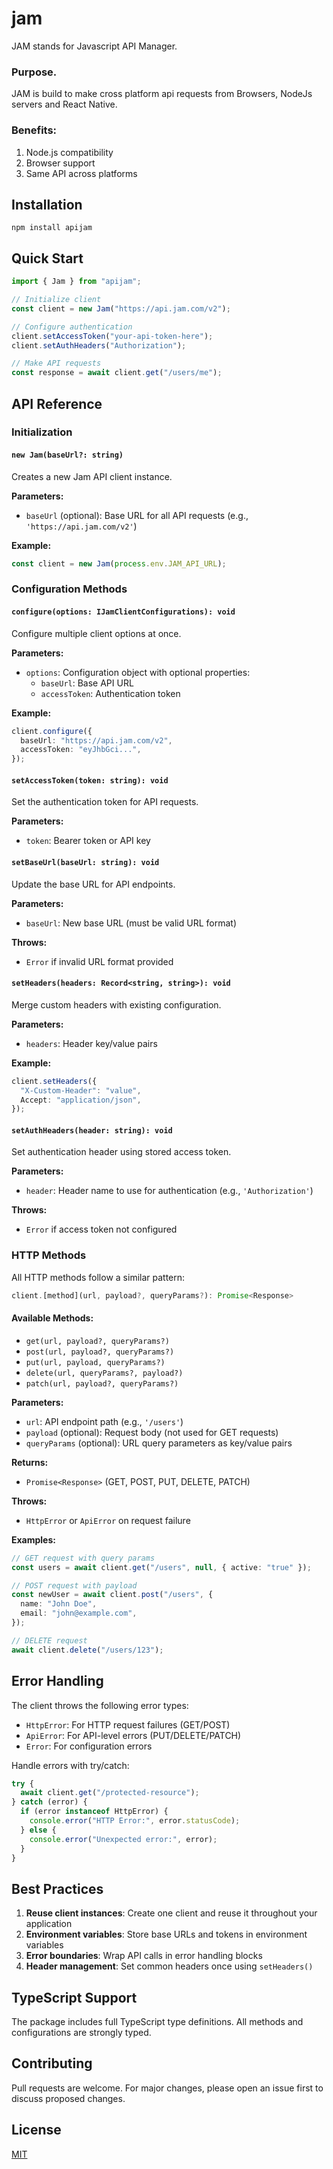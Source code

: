 # jam

JAM stands for Javascript API Manager.

### Purpose.

JAM is build to make cross platform api requests from Browsers, NodeJs servers and React Native.

### Benefits:

1. Node.js compatibility
2. Browser support
3. Same API across platforms

## Installation

`npm install apijam`

## Quick Start

```typescript
import { Jam } from "apijam";

// Initialize client
const client = new Jam("https://api.jam.com/v2");

// Configure authentication
client.setAccessToken("your-api-token-here");
client.setAuthHeaders("Authorization");

// Make API requests
const response = await client.get("/users/me");
```

## API Reference

### Initialization

#### `new Jam(baseUrl?: string)`

Creates a new Jam API client instance.

**Parameters:**

- `baseUrl` (optional): Base URL for all API requests (e.g., `'https://api.jam.com/v2'`)

**Example:**

```typescript
const client = new Jam(process.env.JAM_API_URL);
```

### Configuration Methods

#### `configure(options: IJamClientConfigurations): void`

Configure multiple client options at once.

**Parameters:**

- `options`: Configuration object with optional properties:
  - `baseUrl`: Base API URL
  - `accessToken`: Authentication token

**Example:**

```typescript
client.configure({
  baseUrl: "https://api.jam.com/v2",
  accessToken: "eyJhbGci...",
});
```

#### `setAccessToken(token: string): void`

Set the authentication token for API requests.

**Parameters:**

- `token`: Bearer token or API key

#### `setBaseUrl(baseUrl: string): void`

Update the base URL for API endpoints.

**Parameters:**

- `baseUrl`: New base URL (must be valid URL format)

**Throws:**

- `Error` if invalid URL format provided

#### `setHeaders(headers: Record<string, string>): void`

Merge custom headers with existing configuration.

**Parameters:**

- `headers`: Header key/value pairs

**Example:**

```typescript
client.setHeaders({
  "X-Custom-Header": "value",
  Accept: "application/json",
});
```

#### `setAuthHeaders(header: string): void`

Set authentication header using stored access token.

**Parameters:**

- `header`: Header name to use for authentication (e.g., `'Authorization'`)

**Throws:**

- `Error` if access token not configured

### HTTP Methods

All HTTP methods follow a similar pattern:

```typescript
client.[method](url, payload?, queryParams?): Promise<Response>
```

#### Available Methods:

- `get(url, payload?, queryParams?)`
- `post(url, payload?, queryParams?)`
- `put(url, payload, queryParams?)`
- `delete(url, queryParams?, payload?)`
- `patch(url, payload?, queryParams?)`

**Parameters:**

- `url`: API endpoint path (e.g., `'/users'`)
- `payload` (optional): Request body (not used for GET requests)
- `queryParams` (optional): URL query parameters as key/value pairs

**Returns:**

- `Promise<Response>` (GET, POST, PUT, DELETE, PATCH)

**Throws:**

- `HttpError` or `ApiError` on request failure

**Examples:**

```typescript
// GET request with query params
const users = await client.get("/users", null, { active: "true" });

// POST request with payload
const newUser = await client.post("/users", {
  name: "John Doe",
  email: "john@example.com",
});

// DELETE request
await client.delete("/users/123");
```

## Error Handling

The client throws the following error types:

- `HttpError`: For HTTP request failures (GET/POST)
- `ApiError`: For API-level errors (PUT/DELETE/PATCH)
- `Error`: For configuration errors

Handle errors with try/catch:

```typescript
try {
  await client.get("/protected-resource");
} catch (error) {
  if (error instanceof HttpError) {
    console.error("HTTP Error:", error.statusCode);
  } else {
    console.error("Unexpected error:", error);
  }
}
```

## Best Practices

1. **Reuse client instances**: Create one client and reuse it throughout your application
2. **Environment variables**: Store base URLs and tokens in environment variables
3. **Error boundaries**: Wrap API calls in error handling blocks
4. **Header management**: Set common headers once using `setHeaders()`

## TypeScript Support

The package includes full TypeScript type definitions. All methods and configurations are strongly typed.

## Contributing

Pull requests are welcome. For major changes, please open an issue first to discuss proposed changes.

## License

[MIT](https://choosealicense.com/licenses/mit/)

